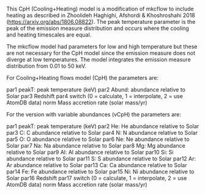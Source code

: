 This CpH (Cooling+Heating) model is a modification of mkcflow to
include heating as described in Zhoolideh Haghighi, Afshordi &
Khoshroshahi 2018 (https://arxiv.org/abs/1806.08822). The peak
temperature parameter is the peak of the emission measure distribution
and occurs where the cooling and heating timescales are equal.

The mkcflow model had parameters for low and high temperature but
these are not necessary for the CpH model since the emission measure
does not diverge at low temperatures. The model integrates the
emission measure distribution from 0.01 to 50 keV.


For Cooling+Heating flows model (CpH) the parameters are:

par1		peakT: peak temperature (keV)
par2		Abund: abundance relative to Solar
par3		Redshift
par4		switch (0 = calculate, 1 = interpolate, 2 = use AtomDB data)
norm		Mass accretion rate (solar mass/yr)

For the version with variable abundances (vCpH) the parameters are:

par1		peakT: peak temperature (keV)
par2		He: He abundance relative to Solar
par3		C: C abundance relative to Solar
par4		N: N abundance relative to Solar
par5		O: O abundance relative to Solar
par6		Ne: Ne abundance relative to Solar
par7		Na: Na abundance relative to Solar
par8		Mg: Mg abundance relative to Solar
par9		Al: Al abundance relative to Solar
par10		Si: Si abundance relative to Solar
par11		S: S abundance relative to Solar
par12		Ar: Ar abundance relative to Solar
par13		Ca: Ca abundance relative to Solar
par14		Fe: Fe abundance relative to Solar
par15		Ni: Ni abundance relative to Solar
par16		Redshift
par17		switch (0 = calculate, 1 = interpolate, 2 = use AtomDB data)
norm		Mass accretion rate (solar mass/yr)





